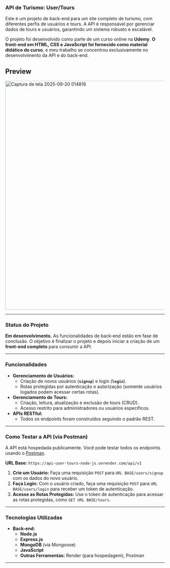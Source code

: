 ### API de Turismo: User/Tours

Este é um projeto de back-end para um site completo de turismo, com diferentes perfis de usuários e tours. A API é responsável por gerenciar dados de tours e usuários, garantindo um sistema robusto e escalável.

O projeto foi desenvolvido como parte de um curso online na **Udemy**. **O front-end em HTML, CSS e JavaScript foi fornecido como material didático do curso**, e meu trabalho se concentrou exclusivamente no desenvolvimento da API e do back-end.

## Preview

<img width="1363" height="722" alt="Captura de tela 2025-09-20 014816" src="https://github.com/user-attachments/assets/7ed7386d-e77c-480a-bb1a-5cd3f12c7c7e" />

---

### Status do Projeto

**Em desenvolvimento.** As funcionalidades de back-end estão em fase de conclusão. O objetivo é finalizar o projeto e depois iniciar a criação de um **front-end completo** para consumir a API.

---

### Funcionalidades

* **Gerenciamento de Usuários:**
    * Criação de novos usuários (**`signup`**) e login (**`login`**).
    * Rotas protegidas por autenticação e autorização (somente usuários logados podem acessar certas rotas).
* **Gerenciamento de Tours:**
    * Criação, leitura, atualização e exclusão de tours (CRUD).
    * Acesso restrito para administradores ou usuários específicos.
* **APIs RESTful:**
    * Todos os endpoints foram construídos seguindo o padrão REST.

---

### Como Testar a API (via Postman)

A API está hospedada publicamente. Você pode testar todos os endpoints usando o [Postman](https://www.postman.com/downloads/).

**URL Base:** `https://api-user-tours-node-js.onrender.com/api/v1`

1. **Crie um Usuário:** Faça uma requisição `POST` para `URL BASE/users/signup` com os dados do novo usuário.
2. **Faça Login:** Com o usuário criado, faça uma requisição `POST` para `URL BASE/users/login` para receber um token de autenticação.
3. **Acesse as Rotas Protegidas:** Use o token de autenticação para acessar as rotas protegidas, como `GET URL BASE/tours`.

---
### Tecnologias Utilizadas

* **Back-end:**
    * **Node.js**
    * **Express.js**
    * **MongoDB** (via Mongoose)
    * **JavaScript**
    * **Outras Ferramentas:** Render (para hospedagem), Postman

---
